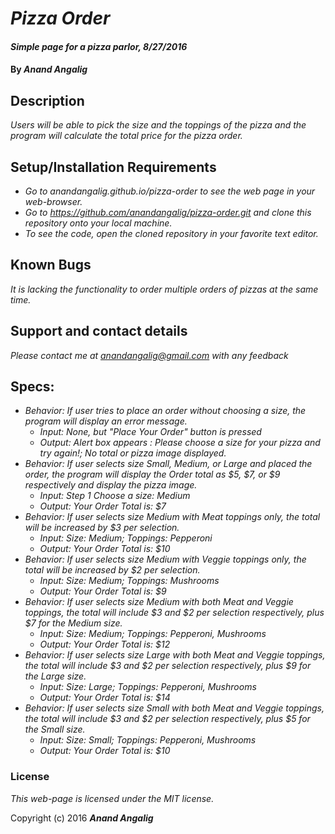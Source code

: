# _Pizza Order_

#### _Simple page for a pizza parlor, 8/27/2016_

#### By _**Anand Angalig**_

## Description

_Users will be able to pick the size and the toppings of the pizza and the program will calculate the total price for the pizza order._

## Setup/Installation Requirements

* _Go to anandangalig.github.io/pizza-order to see the web page in your web-browser._
* _Go to https://github.com/anandangalig/pizza-order.git and clone this repository onto your local machine._
* _To see the code, open the cloned repository in your favorite text editor._

## Known Bugs

_It is lacking the functionality to order multiple orders of pizzas at the same time._

## Support and contact details

_Please contact me at anandangalig@gmail.com with any feedback_

## Specs:

* _Behavior: If user tries to place an order without choosing a size, the program will display an error message._
  * _Input: None, but "Place Your Order" button is pressed_
  * _Output: Alert box appears : Please choose a size for your pizza and try again!; No total or pizza image displayed._
* _Behavior: If user selects size Small, Medium, or Large and placed the order, the program will display the Order total as $5, $7, or $9 respectively and display the pizza image._
  * _Input: Step 1 Choose a size: Medium_
  * _Output: Your Order Total is: $7_
* _Behavior: If user selects size Medium with Meat toppings only, the total will be increased by $3 per selection._
  * _Input: Size: Medium; Toppings: Pepperoni_
  * _Output: Your Order Total is: $10_
* _Behavior: If user selects size Medium with Veggie toppings only, the total will be increased by $2 per selection._
  * _Input: Size: Medium; Toppings: Mushrooms_
  * _Output: Your Order Total is: $9_
* _Behavior: If user selects size Medium with both Meat and Veggie toppings, the total will include $3 and $2 per selection respectively, plus $7 for the Medium size._
  * _Input: Size: Medium; Toppings: Pepperoni, Mushrooms_
  * _Output: Your Order Total is: $12_
* _Behavior: If user selects size Large with both Meat and Veggie toppings, the total will include $3 and $2 per selection respectively, plus $9 for the Large size._
  * _Input: Size: Large; Toppings: Pepperoni, Mushrooms_
  * _Output: Your Order Total is: $14_
* _Behavior: If user selects size Small with both Meat and Veggie toppings, the total will include $3 and $2 per selection respectively, plus $5 for the Small size._
  * _Input: Size: Small; Toppings: Pepperoni, Mushrooms_
  * _Output: Your Order Total is: $10_

### License

*This web-page is licensed under the MIT license.*

Copyright (c) 2016 **_Anand Angalig_**
